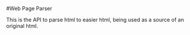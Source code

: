 #Web Page Parser

This is the API to parse html to easier html, being used as a source of an original html.
